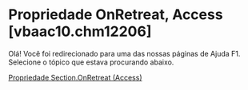 
# Propriedade OnRetreat, Access [vbaac10.chm12206]

Olá! Você foi redirecionado para uma das nossas páginas de Ajuda F1. Selecione o tópico que estava procurando abaixo.

[Propriedade Section.OnRetreat (Access)](http://msdn.microsoft.com/library/0da552f0-72bc-3886-2708-a8c4180f4903%28Office.15%29.aspx)

